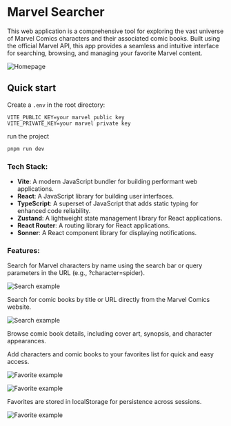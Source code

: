 # Marvel Searcher

This web application is a comprehensive tool for exploring the vast universe of Marvel Comics characters and their associated comic books. Built using the official Marvel API, this app provides a seamless and intuitive interface for searching, browsing, and managing your favorite Marvel content.

![Homepage](https://github.com/Itnardoel/desafiosBackend/assets/98669283/0a1a315f-ea7a-430c-95de-11503609a4df)

## Quick start

Create a `.env` in the root directory:

```
VITE_PUBLIC_KEY=your marvel public key
VITE_PRIVATE_KEY=your marvel private key
```

run the project

```sh
pnpm run dev
```

### Tech Stack:

- **Vite**: A modern JavaScript bundler for building performant web applications.
- **React**: A JavaScript library for building user interfaces.
- **TypeScript**: A superset of JavaScript that adds static typing for enhanced code reliability.
- **Zustand**: A lightweight state management library for React applications.
- **React Router**: A routing library for React applications.
- **Sonner**: A React component library for displaying notifications.

### Features:

Search for Marvel characters by name using the search bar or query parameters in the URL (e.g., ?character=spider).

![Search example](https://github.com/Itnardoel/desafiosBackend/assets/98669283/db499c45-7c83-4c6b-b4e5-49ed90b7ae3e)

Search for comic books by title or URL directly from the Marvel Comics website.

![Search example](https://github.com/Itnardoel/desafiosBackend/assets/98669283/27774bc9-fa1c-4e78-a178-099597cec770)

Browse comic book details, including cover art, synopsis, and character appearances.

Add characters and comic books to your favorites list for quick and easy access.

![Favorite example](https://github.com/Itnardoel/desafiosBackend/assets/98669283/adb4fee0-ecd1-4e66-9447-f8c86e490587)

![Favorite example](https://github.com/Itnardoel/desafiosBackend/assets/98669283/8d9763d4-5e1f-4d25-a323-4823c7f1281d)

Favorites are stored in localStorage for persistence across sessions.

![Favorite example](https://github.com/Itnardoel/desafiosBackend/assets/98669283/285b2bf7-570c-42ac-a1ee-f1562828baea)
